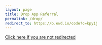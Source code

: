 ```yaml
---
layout: page
title: Drop App Referral
permalink: /drop/
redirect_to: https://b.ewd.io/code?c=kpy1j
---
```


[Click here if you are not redirected](https://b.ewd.io/code?c=kpy1j)
